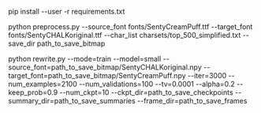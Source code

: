 pip install --user -r requirements.txt 

python preprocess.py --source_font fonts/SentyCreamPuff.ttf --target_font fonts/SentyCHALKoriginal.ttf --char_list charsets/top_500_simplified.txt --save_dir path_to_save_bitmap

python rewrite.py --mode=train --model=small --source_font=path_to_save_bitmap/SentyCHALKoriginal.npy --target_font=path_to_save_bitmap/SentyCreamPuff.npy --iter=3000 --num_examples=2100 --num_validations=100 --tv=0.0001 --alpha=0.2 --keep_prob=0.9 --num_ckpt=10 --ckpt_dir=path_to_save_checkpoints --summary_dir=path_to_save_summaries --frame_dir=path_to_save_frames